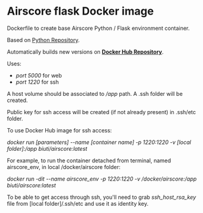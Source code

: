 # Airscore flask Docker image
Dockerfile to create base Airscore Python / Flask environment container.

Based on [Python Repository](https://hub.docker.com/_/python).

Automatically builds new versions on [**Docker Hub Repository**](https://hub.docker.com/r/biuti/airscore).

Uses:
- *port 5000* for web
- *port 1220* for ssh

A host volume should be associated to */app* path. A .ssh folder will be created.

Public key for ssh access will be created (if not already present) in .ssh/etc folder.

To use Docker Hub image for ssh access:

*docker run \[parameters\] --name \[container name\] -p 1220:1220 -v \[local folder\]:/app biuti/airscore:latest*

For example, to run the container detached from terminal, named airscore_env, in local /docker/airscore folder:

*docker run -dit --name airscore_env -p 1220:1220 -v /docker/airscore:/app biuti/airscore:latest*

To be able to get access through ssh, you'll need to grab *ssh_host_rsa_key* file from \[local folder\]/.ssh/etc and use it as identity key.

